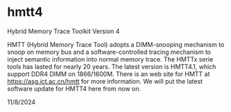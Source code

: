 # hmtt4
Hybrid Memory Trace Toolkit Version 4

HMTT (Hybrid Memory Trace Tool) adopts a DIMM-snooping mechanism to snoop on memory bus and a software-controlled tracing mechanism to inject semantic information into normal memory trace. The HMTTx serie tools has lasted for nearly 20 years. The latest version is HMTT4.1, which support DDR4 DIMM on 1866/1600M. 
There is an web site for HMTT at https://asg.ict.ac.cn/hmtt for more information.
We will put the latest software update for HMTT4 here from now on.

11/8/2024

